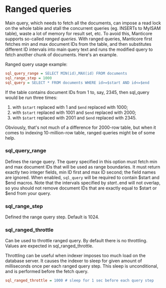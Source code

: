 # Ranged queries 


Main query, which needs to fetch all the documents, can impose a read lock on the whole table and stall the concurrent queries (eg. INSERTs to MyISAM table), waste a lot of memory for result set, etc. To avoid this, Manticore supports so-called *ranged queries*. With ranged queries, Manticore first fetches min and max document IDs from the table, and then substitutes different ID intervals into main query text and runs the modified query to fetch another chunk of documents. Here's an example.

Ranged query usage example:

```ini
sql_query_range = SELECT MIN(id),MAX(id) FROM documents
sql_range_step = 1000
sql_query = SELECT * FROM documents WHERE id>=$start AND id<=$end
```

If the table contains document IDs from 1 to, say, 2345, then sql\_query would be run three times:

1.  with `$start` replaced with 1 and `$end` replaced with 1000;
2.  with `$start` replaced with 1001 and `$end` replaced with 2000;
3.  with `$start` replaced with 2001 and `$end` replaced with 2345.

Obviously, that's not much of a difference for 2000-row table, but when it comes to indexing 10-million-row  table, ranged queries might be of some help.

### sql_query_range

Defines the range query. The query specified in this option must fetch min and max document IDs that will be used as range boundaries. It must return exactly two integer fields, min ID first and max ID second; the field names are ignored. When enabled, `sql_query` will be required to contain $start and $end macros. Note that the intervals specified by $start..$end will not overlap, so you should not remove document IDs that are exactly equal to $start or $end from your query. 
 
### sql_range_step

Defined the range query step. Default is 1024.

### sql_ranged_throttle

Can be used to throttle ranged query. By default there is no throttling. Values are expected in sql_ranged_throttle.

Throttling can be useful when indexer imposes too much load on the database server. It causes the indexer to sleep for given amount of milliseconds once per each ranged query step. This sleep is unconditional, and is performed before the fetch query.

```ini
sql_ranged_throttle = 1000 # sleep for 1 sec before each query step
```
